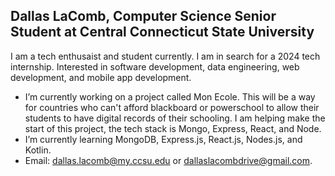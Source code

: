 ## Dallas LaComb, Computer Science Senior Student at Central Connecticut State University
I am a tech enthusaist and student currently. I am in search for a 2024 tech internship. Interested in software development, data engineering, web development, and mobile app development.
- I’m currently working on a project called Mon Ecole. This will be a way for countries who can't afford blackboard or powerschool to allow their students to have digital records of their schooling. I am helping make the start of this project, the tech stack is Mongo, Express, React, and Node.
- I’m currently learning MongoDB, Express.js, React.js, Nodes.js, and Kotlin. 
- Email: dallas.lacomb@my.ccsu.edu or dallaslacombdrive@gmail.com.
